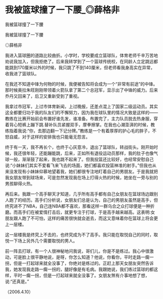 # 我被篮球撞了一下腰_◎薛格非

我被篮球撞了一下腰

我被篮球撞了一下腰

◎薛格非

我进入篮球圈的道路比较曲折。小学时，学校要成立篮球队，体育老师千辛万苦地劝说我加入，但我拒绝了。后来我转学到了一个篮球传统校，在同龄人立定跳远都能跳到170厘米以外的时候，我只跳了不到140厘米，但老师看我身高实在异常，收我进了篮球队。

在我还不知道中锋为何物的时候，我便被告知将会成为一个“非常有前途”的中锋。那时候奥拉朱旺刚刚带领着火箭队拿了第二个总冠军，显示出了中锋的威力。后来乔丹又回来了，后卫又重新受到了重视。

我拿过市冠军，上过市体育新闻，上过晚报，还差点混上了国家二级运动员。其实这全都要归功于我的队友们的不懈努力，因为我在球队里的情况大致是这样的——教练在比赛开始前会布置好谁先发，谁准备。布置完了，主力队员脱去热身服，穿着背心短裤上蹦下跳.替补队员紧握双手，摩拳擦掌。在我也心潮澎湃的时候，教练指着我说:“你，去那边翻一下记分牌。”教练是一个有着厚厚的护心毛的胖子，不怒自威，对于这样的安排我也只能毫无怨言。

终于有一天，我不再长个，也终于心灰意冷，退出了篮球队，转战街头。刚开始时候，我还很年轻，还能蹦能跳，后来，正如所有退役运动员那样，我的肚子也像气球一般，渐渐鼓了起来，我也跳不起来了。但我投篮还比较好，也经常安慰自己说:“小妹妹们其实不爱看飞来飞去的场面，她们都喜欢投篮神准的射手。”但我也从来没发现有小妹妹仰慕地望着我，她们都很专注地盯着自己的男朋友。于是我就把我女朋友带到球场来，可是忽然发现我在场上打得火热的时候，她坐在一旁与别的男孩聊得火热。

再后来。我跟一个高手聊天才知道，几乎所有高手都有自己女朋友在篮球场边跟别人跑了的经历。高手们分析说，女朋友们总是认为，自己的男朋友虽然是高手，但终究进不了NBA，自己连NBA都不喜欢，那看这样一群乌合之众打球便是一种折磨。而高手们在被爱情打击后，就更专注于打球，于是高手越来越高。这表明:女朋友跟人跑了不可怕，这样的痛苦很快就会逝去，而这又意味着你在篮球上将会更上一层楼。

这一层楼我是终究上不去的，也终究成为不了高手。我只能在取悦自己的同时，取悦一下场上另外几个需要取悦的男人。

前一阵去打球，有一个人很神秘地问我说，哥们儿，你是不是练过。我心中很激动，可是脸上很平静地说，是呀，你怎么知道？他说，你看你，平时走路一瘸一拐，但是一打起球来就全没事了，你绝对是练过的。正赶上那天女朋友突然告诉我，她发现我走路一瘸一拐的，腿好像是有毛病。我跟她说，我们练过篮球的都这样，平时一瘸一拐，但是一打起球来就全没事了。女朋友煞有介事地想了想，说:“还真是。”

（2006.4.10）